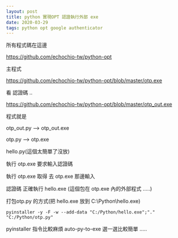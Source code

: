 ```yaml
---
layout: post
title: python 實現OPT 認證執行外部 exe
date: 2020-03-29
tags: python opt google authenticator
---
```


所有程式碼在這邊

https://github.com/echochio-tw/python-opt

主程式

https://github.com/echochio-tw/python-opt/blob/master/otp.exe

看 認證碼 ..

https://github.com/echochio-tw/python-opt/blob/master/otp_out.exe

程式就是

otp_out.py --> otp_out.exe

otp.py --> otp.exe

hello.py(這個太簡單了沒放)

執行 otp.exe 要求輸入認證碼

執行 otp.exe 取得  去 otp.exe 那邊輸入

認證碼 正確執行 hello.exe (這個包在 otp.exe 內的外部程式 .....)

打包otp.py 的方式(把 hello.exe 放到 C:\Python\hello.exe)

```
pyinstaller -y -F -w --add-data "C:/Python/hello.exe";"."  "C:/Python/otp.py"
```

pyinstaller 指令比較麻煩 auto-py-to-exe 選一選比較簡單 .....
